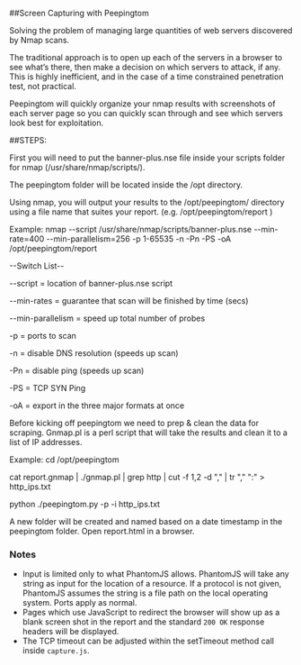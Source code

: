 ##Screen Capturing with Peepingtom

Solving the problem of managing large quantities of web servers discovered by Nmap scans.

The traditional approach is to open up each of the servers in a browser to see what’s there, then make a decision on which servers to attack, if any. This is highly inefficient, and in the case of a time constrained penetration test, not practical.

Peepingtom will quickly organize your nmap results with screenshots of each server page so you can quickly scan through and see which servers look best for exploitation.


##STEPS:

First you will need to put the banner-plus.nse file inside your scripts folder for nmap (/usr/share/nmap/scripts/).

The peepingtom folder will be located inside the /opt directory.

Using nmap, you will output your results to the /opt/peepingtom/ directory using a file name that suites your report.
(e.g. /opt/peepingtom/report<IP CIDR> )

Example:
nmap --script /usr/share/nmap/scripts/banner-plus.nse --min-rate=400 --min-parallelism=256 -p 1-65535 -n -Pn -PS -oA /opt/peepingtom/report<IP CIDR>

--Switch List--

--script = location of banner-plus.nse script

--min-rates = guarantee that scan will be finished by time (secs)

--min-parallelism = speed up total number of probes

-p = ports to scan

-n = disable DNS resolution (speeds up scan)

-Pn = disable ping (speeds up scan)

-PS = TCP SYN Ping

-oA = export in the three major formats at once

Before kicking off peepingtom we need to prep & clean the data for scraping. Gnmap.pl is a perl script that will take the results and clean it to a list of IP addresses.

Example:
cd /opt/peepingtom

cat report.gnmap | ./gnmap.pl | grep http | cut -f 1,2 -d "," | tr "," ":" > http_ips.txt

python ./peepingtom.py -p -i http_ips.txt

A new folder will be created and named based on a date timestamp in the peepingtom folder. Open report.html in a browser.

### Notes

- Input is limited only to what PhantomJS allows. PhantomJS will take any string as input for the location of a resource. If a protocol is not given, PhantomJS assumes the string is a file path on the local operating system. Ports apply as normal.
- Pages which use JavaScript to redirect the browser will show up as a blank screen shot in the report and the standard `200 OK` response headers will be displayed.
- The TCP timeout can be adjusted within the setTimeout method call inside `capture.js`.

